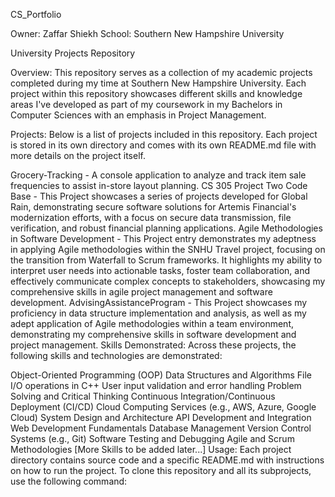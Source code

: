 CS_Portfolio

Owner: Zaffar Shiekh School: Southern New Hampshire University

University Projects Repository

Overview: This repository serves as a collection of my academic projects completed during my time at Southern New Hampshire University. Each project within this repository showcases different skills and knowledge areas I've developed as part of my coursework in my Bachelors in Computer Sciences with an emphasis in Project Management.

Projects: Below is a list of projects included in this repository. Each project is stored in its own directory and comes with its own README.md file with more details on the project itself.

Grocery-Tracking - A console application to analyze and track item sale frequencies to assist in-store layout planning.
CS 305 Project Two Code Base - This Project showcases a series of projects developed for Global Rain, demonstrating secure software solutions for Artemis Financial's modernization efforts, with a focus on secure data transmission, file verification, and robust financial planning applications.
Agile Methodologies in Software Development - This Project entry demonstrates my adeptness in applying Agile methodologies within the SNHU Travel project, focusing on the transition from Waterfall to Scrum frameworks. It highlights my ability to interpret user needs into actionable tasks, foster team collaboration, and effectively communicate complex concepts to stakeholders, showcasing my comprehensive skills in agile project management and software development.
AdvisingAssistanceProgram - This Project showcases my proficiency in data structure implementation and analysis, as well as my adept application of Agile methodologies within a team environment, demonstrating my comprehensive skills in software development and project management.
Skills Demonstrated: Across these projects, the following skills and technologies are demonstrated:

Object-Oriented Programming (OOP)
Data Structures and Algorithms
File I/O operations in C++
User input validation and error handling
Problem Solving and Critical Thinking
Continuous Integration/Continuous Deployment (CI/CD)
Cloud Computing Services (e.g., AWS, Azure, Google Cloud)
System Design and Architecture
API Development and Integration
Web Development Fundamentals
Database Management
Version Control Systems (e.g., Git)
Software Testing and Debugging
Agile and Scrum Methodologies
[More Skills to be added later...]
Usage: Each project directory contains source code and a specific README.md with instructions on how to run the project. To clone this repository and all its subprojects, use the following command:
